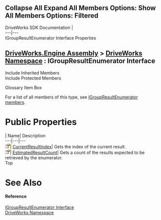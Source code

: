 Collapse All Expand All Members Options: Show All  Members Options: Filtered   
---  
DriveWorks SDK Documentation  |   
---|---  
IGroupResultEnumerator Interface Properties   
  
[DriveWorks.Engine Assembly](topic2156.md) > [DriveWorks Namespace](topic2159.md) : IGroupResultEnumerator Interface  
---  
  
Include Inherited Members    
Include Protected Members    


Glossary Item Box

For a list of all members of this type, see [IGroupResultEnumerator members](topic2214.md).

# Public Properties

| Name| Description  
---|---|---  
![ Property](dotnetimages/Property.gif)| [CurrentResultIndex](topic2218.md)| Gets the index of the current result.   
![ Property](dotnetimages/Property.gif)| [EstimatedResultCount](topic2219.md)| Gets a count of the results expected to be retrieved by the enumerator.   
Top

# See Also

#### Reference

[IGroupResultEnumerator Interface](topic2213.md)   
[DriveWorks Namespace](topic2159.md)


